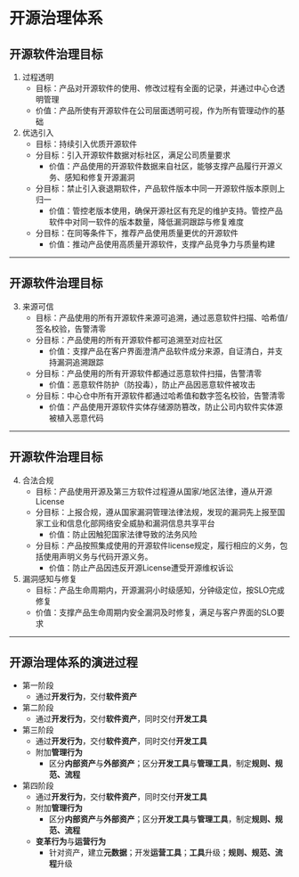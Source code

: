 # 开源治理体系

## 开源软件治理目标

1. 过程透明
    * 目标：产品对开源软件的使用、修改过程有全面的记录，并通过中心仓透明管理
    * 价值：产品所使有开源软件在公司层面透明可视，作为所有管理动作的基础
2. 优选引入
    * 目标：持续引入优质开源软件
    * 分目标：引入开源软件数据对标社区，满足公司质量要求
        * 价值：产品使用的开源软件数据来自社区，能够支撑产品履行开源义务、感知和修复开源漏洞
    * 分目标：禁止引入衰退期软件，产品软件版本中同一开源软件版本原则上归一
        * 价值：管控老版本使用，确保开源社区有充足的维护支持。管控产品软件中对同一软件的版本数量，降低漏洞跟踪与修复难度
    * 分目标：在同等条件下，推荐产品使用质量更优的开源软件
        * 价值：推动产品使用高质量开源软件，支撑产品竞争力与质量构建

---

## 开源软件治理目标

3. 来源可信
    * 目标：产品使用的所有开源软件来源可追溯，通过恶意软件扫描、哈希值/签名校验，告警清零
    * 分目标：产品使用的所有开源软件都可追溯至对应社区
        * 价值：支撑产品在客户界面澄清产品软件成分来源，自证清白，并支持漏洞追溯跟踪
    * 分目标：产品使用的所有开源软件都通过恶意软件扫描，告警清零
        * 价值：恶意软件防护（防投毒），防止产品因恶意软件被攻击
    * 分目标：中心仓中所有开源软件都通过哈希值和数字签名校验，告警清零
        * 价值：产品使用开源软件实体存储源防篡改，防止公司内软件实体源被植入恶意代码

---

## 开源软件治理目标

4. 合法合规
    * 目标：产品使用开源及第三方软件过程遵从国家/地区法律，遵从开源License
    * 分目标：上报合规，遵从国家漏洞管理法律法规，发现的漏洞先上报至国家工业和信息化部网络安全威胁和漏洞信息共享平台
        * 价值：防止因触犯国家法律导致的法务风险
    * 分目标：产品按照集成使用的开源软件license规定，履行相应的义务，包括使用声明义务与代码开源义务。
        * 价值：防止产品因违反开源License遭受开源维权诉讼
5. 漏洞感知与修复
    * 目标：产品生命周期内，开源漏洞小时级感知，分钟级定位，按SLO完成修复
    * 价值：支撑产品生命周期内安全漏洞及时修复，满足与客户界面的SLO要求

---

## 开源治理体系的演进过程

* 第一阶段
    * 通过**开发行为**，交付**软件资产**
* 第二阶段
    * 通过**开发行为**，交付**软件资产**，同时交付**开发工具**
* 第三阶段
    * 通过**开发行为**，交付**软件资产**，同时交付**开发工具**
    * 附加**管理行为**
        * 区分**内部资产**与**外部资产**；区分**开发工具**与**管理工具**，制定**规则、规范、流程**
* 第四阶段
    * 通过**开发行为**，交付**软件资产**，同时交付**开发工具**
    * 附加**管理行为**
        * 区分**内部资产**与**外部资产**；区分**开发工具**与**管理工具**，制定**规则、规范、流程**
    * **变革行为**与**运营行为**
        * 针对资产，建立**元数据**；开发**运营工具**；**工具**升级；**规则、规范、流程**升级

